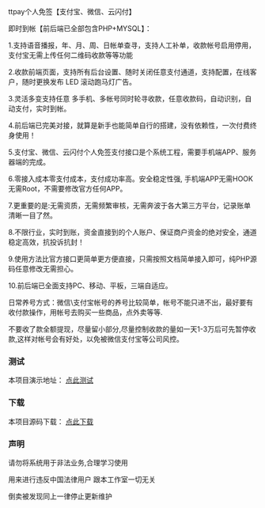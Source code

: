 ttpay个人免签【支付宝、微信、云闪付】

即时到帐【前后端已全部包含PHP+MYSQL】：

1.支持语音播报，年、月、周、日帐单查寻，支持人工补单，收款帐号启用停用，支付宝无需上传任何二维码收款等等功能

2.收款前端页面，支持所有后台设置、随时关闭任意支付通道，支持配置，在线客户，随时更换发布 LED 滚动跑马灯广告。

3.灵活多变支持任意 多手机、多帐号同时轮寻收款，任意收款码，自动识别，自动支付，实时到帐。

4.前后端已完美对接，就算是新手也能简单自行的搭建，没有依赖性，一次付费终身使用！

5.支付宝、微信、云闪付个人免签支付接口是个系统工程，需要手机端APP、服务器端的完成。

6.零接入成本零支付成本，支付成功率高。安全稳定性强, 手机端APP无需HOOK无需Root，不需要修改官方任何APP。

7.更重要的是:无需资质，无需频繁审核，无需奔波于各大第三方平台，记录账单清晰一目了然。

8.不限行业，实时到账，资金直接到的个人账户、保证商户资金的绝对安全，通道稳定高效，抗投诉抗封！

9.使用方法比官方接口更简单更方便直接，只需按照文档简单接入即可，纯PHP源码任意修改无需担心。

10.前后端已全面支持PC、移动、平板，三端自适应。 



日常养号方式：微信\支付宝帐号的养号比较简单，帐号不能只进不出，最好要有收付款操作，用帐号去购买一些商品，点外卖等等.

不要收了款全额提现，尽量留小部分,尽量控制收款的量如一天1-3万后可先暂停收款,这样对帐号会有好处，以免被微信支付宝等公司风控。

  
### 测试

本项目演示地址： [点此测试](http://ttpay.goodqp.com/)

### 下载
本项目源码下载： [点此下载](http://ttpay.goodqp.com/)

### 声明

请勿将系统用于非法业务,合理学习使用

用来进行违反中国法律用户 跟本工作室一切无关

倒卖被发现同上一律停止更新维护
